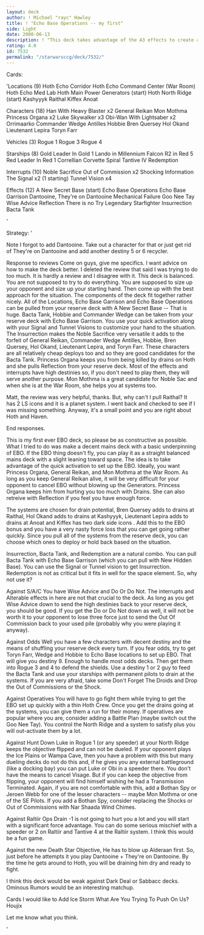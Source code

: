 ```yaml
---
layout: deck
author: ! Michael "rayc" Hawley
title: ! "Echo Base Operations -- my first"
side: Light
date: 2000-06-13
description: ! "This deck takes advantage of the A3 effects to create a fast, balanced EBO."
rating: 4.0
id: 7532
permalink: "/starwarsccg/deck/7532/"
---
```

Cards: 

'Locations (9)
Hoth Echo Corridor
Hoth Echo Command Center (War Room)
Hoth Echo Med Lab
Hoth Main Power Generators (start)
Hoth North Ridge (start)
Kashyyyk
Raithal
Kiffex
Anoat

Characters (18)
Han With Heavy Blaster x2
General Reikan
Mon Mothma
Princess Organa x2
Luke Skywalker x3
Obi-Wan With Lightsaber x2
Orrimaarko
Commander Wedge Antilles
Hobbie
Bren Quersey
Hol Okand
Lieutenant Lepira
Toryn Farr

Vehicles (3)
Rogue 1
Rogue 3
Rogue 4

Starships (8)
Gold Leader In Gold 1
Lando in Millennium Falcon
R2 in Red 5
Red Leader In Red 1
Correllian Corvette
Spiral
Tantive IV
Redemption

Interrupts (10)
Noble Sacrifice
Out of Commission x2
Shocking Information
The Signal x2 (1 starting)
Tunnel Vision x4

Effects (12)
A New Secret Base (start)
Echo Base Operations
Echo Base Garrison
Dantooine, They're on Dantooine
Mechanical Failure
Goo Nee Tay
Wise Advice
Reflection
There is no Try
Legendary Starfighter
Insurrection
Bacta Tank

'

Strategy: '

Note I forgot to add Dantooine. Take out a character for that or just get rid of They're on Dantooine and add another destiny 5 or 6 recycler.

Response to reviews
Come on guys, give me specifics. I want advice on how to make the deck better. I deleted the review that said I was trying to do too much. It is hardly a review and I disagree with it. This deck is balanced. You are not supposed to try to do everything. You are supposed to size up your opponent and size up your starting hand. Then come up with the best approach for the situation.	The components of the deck fit together rather nicely. All of the Locations, Echo Base Garrison and Echo Base Operations can be pulled from your reserve deck with A New Secret Base -- That is huge.  Bacta Tank, Hobbie and Commander Wedge can be taken from your reserve deck with Echo Base Garrison. You use your quick activation along with your Signal and Tunnel Visions to customize your hand to the situation.  The Insurrection makes the Noble Sacrifice very versatile it adds to the forfeit of General Reikan, Commander Wedge Antilles, Hobbie, Bren Quersey, Hol Okand, Lieutenant Lepira, and Toryn Farr. These characters are all relatively cheap deploys too and so they are good candidates for the Bacta Tank. Princess Organa keeps you from being killed by drains on Hoth and she pulls Reflection from your reserve deck.  Most of the effects and interrupts have high destinies so, if you don't need to play them, they will serve another purpose.  Mon Mothma is a great candidate for Noble Sac and  when she is at the War Room, she helps you at systems too.

Matt, the review was very helpful, thanks. But, why can't I pull Raithal? It has 2 LS icons and it is a planet system. I went back and checked to see if I was missing something. Anyway, it's a small point and you are right about Hoth and Haven.

End responses.

This is my first ever EBO deck, so please be as constructive as possible. What I tried to do was make a decent mains deck with a basic underpinning of EBO. If the EBO thing doesn't fly, you can play it as a straight balanced mains deck with a slight leaning toward space. The idea is to take advantage of the quick activation to set up the EBO. Ideally, you want Princess Organa, General Reikan, and Mon Mothma at the War Room. As long as you keep General Reikan alive, it will be very difficult for your opponent to cancel EBO without blowing up the Generators. Princess Organa keeps him from hurting you too much with Drains. She can also retreive with Reflection if you feel you have enough force.

The systems are chosen for drain potential,  Bren Quersey adds to drains at Raithal, Hol Okand adds to drains at Kashyyyk, Lieutenant Lepira adds to drains at Anoat and Kiffex has two dark side icons . Add this to the EBO bonus and you have a very nasty force loss that you can get going rather quickly. Since you pull all of the systems from the reserve deck, you can choose which ones to deploy or hold back based on the situation.

Insurrection, Bacta Tank, and Redemption are a natural combo. You can pull Bacta Tank with Echo Base Garrison (which you can pull with New Hidden Base). You can use the Signal or Tunnel vision to get Insurrection. Redemption is not as critical but it fits in well for the space element. So, why not use it?

Against S/A/C You have Wise Advice and Do Or Do Not. The interrupts and Alterable effects in here are not that crucial to the deck. As long as you get Wise Advice down to send the high destinies back to your reserve deck, you should be good. If you get the Do or Do Not down as well, it will not be worth it to your opponent to lose three force just to send the Out Of Commission back to your used pile (probably why you were playing it anyway).

Against Odds Well you have a few characters with decent destiny and the means of shuffling your reserve deck every turn. If you fear odds, try to get Toryn Farr, Wedge and Hobbie to Echo Base locations to set up EBO. That will give you destiny 9. Enough to handle most odds decks. Then get them into Rogue 3 and 4 to defend the shields. Use a destiny 1 or 2 guy to feed the Bacta Tank and use your starships with permanent pilots to drain at the systems. If you are very afraid, take some Don't Forget The Droids and Drop the Out of Commissions or the Shock.

Against Operatives You will have to go fight them while trying to get the EBO set up quickly with a thin Hoth Crew. Once you get the drains going at the systems, you can give them a run for their money. If operatives are popular where you are, consider adding a Battle Plan (maybe switch out the Goo Nee Tay). You control the North Ridge and a system to satisfy plus you will out-activate them by a lot.

Against Hunt Down Luke in Rogue 1 (or any speeder) at your North Ridge keeps the objective flipped and can not be dueled. If your opponent plays the Ice Plains or Wampa Cave, then you have a problem with this but many dueling decks do not do this and, if he gives you any external battleground (like a docking bay) you can put Luke or Obi in a speeder there. You don't have the means to cancel Visage. But if you can keep the objective from flipping, your opponent will find himself wishing he had a Transmission Terminated.	Again, if you are not comfortable with this, add a Bothan Spy or Jeroen Webb for one of the lesser characters -- maybe Mon Mothma or one of the SE Pilots. If you add a Bothan Spy, consider replacing the Shocks or Out of Commissions with Nar Shaada Wind Chimes.

Against Raltiir Ops Drain -1 is not going to hurt you a lot and you will start with a significant force advantage. You can do some serious mischief with a speeder or 2 on Raltiir and Tantive 4 at the Raltiir system. I think this would be a fun game.

Against the new Death Star Objective, He has to blow up Alderaan first. So, just before he attempts it you play Dantooine + They're on Dantooine. By the time he gets around to Hoth, you will be draining him dry and ready to fight.

I think this deck would be weak against Dark Deal or Sabbacc decks. Ominous Rumors would be an interesting matchup.

Cards I would like to Add
Ice Storm
What Are You Trying To Push On Us?
Houjix

Let me know what you think.




'
